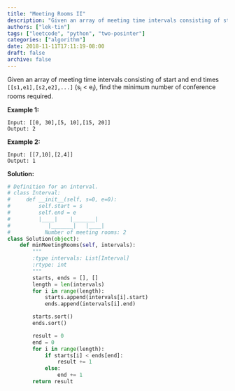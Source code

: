 ```yaml
---
title: "Meeting Rooms II"
description: "Given an array of meeting time intervals consisting of start and end times [[s1,e1],[s2,e2],...] (si < ei), find the minimum number of conference rooms required."
authors: ["lek-tin"]
tags: ["leetcode", "python", "two-posinter"]
categories: ["algorithm"]
date: 2018-11-11T17:11:19-08:00
draft: false
archive: false
---
```

Given an array of meeting time intervals consisting of start and end times `[[s1,e1],[s2,e2],...]` (s<sub>i</sub> < e<sub>i</sub>), find the minimum number of conference rooms required.

**Example 1:**
```
Input: [[0, 30],[5, 10],[15, 20]]
Output: 2
```
**Example 2:**
```
Input: [[7,10],[2,4]]
Output: 1
```
**Solution:**
```python
# Definition for an interval.
# class Interval:
#     def __init__(self, s=0, e=0):
#         self.start = s
#         self.end = e
#         |____|    |_______|
#            |_______|   |____|
#           Number of meeting rooms: 2
class Solution(object):
    def minMeetingRooms(self, intervals):
        """
        :type intervals: List[Interval]
        :rtype: int
        """
        starts, ends = [], []
        length = len(intervals)
        for i in range(length):
            starts.append(intervals[i].start)
            ends.append(intervals[i].end)

        starts.sort()
        ends.sort()

        result = 0
        end = 0
        for i in range(length):
            if starts[i] < ends[end]:
                result += 1
            else:
                end += 1
        return result
```